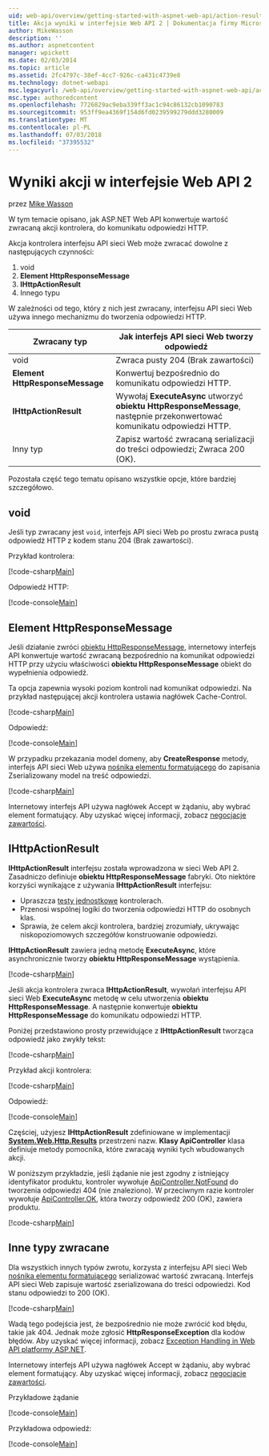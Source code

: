 ```yaml
---
uid: web-api/overview/getting-started-with-aspnet-web-api/action-results
title: Akcja wyniki w interfejsie Web API 2 | Dokumentacja firmy Microsoft
author: MikeWasson
description: ''
ms.author: aspnetcontent
manager: wpickett
ms.date: 02/03/2014
ms.topic: article
ms.assetid: 2fc4797c-38ef-4cc7-926c-ca431c4739e8
ms.technology: dotnet-webapi
msc.legacyurl: /web-api/overview/getting-started-with-aspnet-web-api/action-results
msc.type: authoredcontent
ms.openlocfilehash: 7726829ac9eba339ff3ac1c94c86132cb1090783
ms.sourcegitcommit: 953ff9ea4369f154d6fd0239599279ddd3280009
ms.translationtype: MT
ms.contentlocale: pl-PL
ms.lasthandoff: 07/03/2018
ms.locfileid: "37395532"
---
```

<a name="action-results-in-web-api-2"></a>Wyniki akcji w interfejsie Web API 2
====================
przez [Mike Wasson](https://github.com/MikeWasson)

W tym temacie opisano, jak ASP.NET Web API konwertuje wartość zwracaną akcji kontrolera, do komunikatu odpowiedzi HTTP.

Akcja kontrolera interfejsu API sieci Web może zwracać dowolne z następujących czynności:

1. void
2. **Element HttpResponseMessage**
3. **IHttpActionResult**
4. Innego typu

W zależności od tego, który z nich jest zwracany, interfejsu API sieci Web używa innego mechanizmu do tworzenia odpowiedzi HTTP.

| Zwracany typ | Jak interfejs API sieci Web tworzy odpowiedź |
| --- | --- |
| void | Zwraca pusty 204 (Brak zawartości) |
| **Element HttpResponseMessage** | Konwertuj bezpośrednio do komunikatu odpowiedzi HTTP. |
| **IHttpActionResult** | Wywołaj **ExecuteAsync** utworzyć **obiektu HttpResponseMessage**, następnie przekonwertować komunikatu odpowiedzi HTTP. |
| Inny typ | Zapisz wartość zwracaną serializacji do treści odpowiedzi; Zwraca 200 (OK). |

Pozostała część tego tematu opisano wszystkie opcje, które bardziej szczegółowo.

## <a name="void"></a>void

Jeśli typ zwracany jest `void`, interfejs API sieci Web po prostu zwraca pustą odpowiedź HTTP z kodem stanu 204 (Brak zawartości).

Przykład kontrolera:

[!code-csharp[Main](action-results/samples/sample1.cs)]

Odpowiedź HTTP:

[!code-console[Main](action-results/samples/sample2.cmd)]

## <a name="httpresponsemessage"></a>Element HttpResponseMessage

Jeśli działanie zwróci [obiektu HttpResponseMessage](https://msdn.microsoft.com/library/system.net.http.httpresponsemessage.aspx), internetowy interfejs API konwertuje wartość zwracaną bezpośrednio na komunikat odpowiedzi HTTP przy użyciu właściwości **obiektu HttpResponseMessage** obiekt do wypełnienia odpowiedź.

Ta opcja zapewnia wysoki poziom kontroli nad komunikat odpowiedzi. Na przykład następującej akcji kontrolera ustawia nagłówek Cache-Control.

[!code-csharp[Main](action-results/samples/sample3.cs)]

Odpowiedź:

[!code-console[Main](action-results/samples/sample4.cmd?highlight=2)]

W przypadku przekazania model domeny, aby **CreateResponse** metody, interfejs API sieci Web używa [nośnika elementu formatującego](../formats-and-model-binding/media-formatters.md) do zapisania Zserializowany model na treść odpowiedzi.

[!code-csharp[Main](action-results/samples/sample5.cs)]

Internetowy interfejs API używa nagłówek Accept w żądaniu, aby wybrać element formatujący. Aby uzyskać więcej informacji, zobacz [negocjacje zawartości](../formats-and-model-binding/content-negotiation.md).

## <a name="ihttpactionresult"></a>IHttpActionResult

**IHttpActionResult** interfejsu została wprowadzona w sieci Web API 2. Zasadniczo definiuje **obiektu HttpResponseMessage** fabryki. Oto niektóre korzyści wynikające z używania **IHttpActionResult** interfejsu:

- Upraszcza [testy jednostkowe](../testing-and-debugging/unit-testing-controllers-in-web-api.md) kontrolerach.
- Przenosi wspólnej logiki do tworzenia odpowiedzi HTTP do osobnych klas.
- Sprawia, że celem akcji kontrolera, bardziej zrozumiały, ukrywając niskopoziomowych szczegółów konstruowanie odpowiedzi.

**IHttpActionResult** zawiera jedną metodę **ExecuteAsync**, które asynchronicznie tworzy **obiektu HttpResponseMessage** wystąpienia.

[!code-csharp[Main](action-results/samples/sample6.cs)]

Jeśli akcja kontrolera zwraca **IHttpActionResult**, wywołań interfejsu API sieci Web **ExecuteAsync** metodę w celu utworzenia **obiektu HttpResponseMessage**. A następnie konwertuje **obiektu HttpResponseMessage** do komunikatu odpowiedzi HTTP.

Poniżej przedstawiono prosty przewidujące z **IHttpActionResult** tworząca odpowiedź jako zwykły tekst:

[!code-csharp[Main](action-results/samples/sample7.cs)]

Przykład akcji kontrolera:

[!code-csharp[Main](action-results/samples/sample8.cs)]

Odpowiedź:

[!code-console[Main](action-results/samples/sample9.cmd)]

Częściej, użyjesz **IHttpActionResult** zdefiniowane w implementacji **[System.Web.Http.Results](https://msdn.microsoft.com/library/system.web.http.results.aspx)** przestrzeni nazw. **Klasy ApiController** klasa definiuje metody pomocnika, które zwracają wyniki tych wbudowanych akcji.

W poniższym przykładzie, jeśli żądanie nie jest zgodny z istniejący identyfikator produktu, kontroler wywołuje [ApiController.NotFound](https://msdn.microsoft.com/library/system.web.http.apicontroller.notfound.aspx) do tworzenia odpowiedzi 404 (nie znaleziono). W przeciwnym razie kontroler wywołuje [ApiController.OK](https://msdn.microsoft.com/library/dn314591.aspx), która tworzy odpowiedź 200 (OK), zawiera produktu.

[!code-csharp[Main](action-results/samples/sample10.cs)]

## <a name="other-return-types"></a>Inne typy zwracane

Dla wszystkich innych typów zwrotu, korzysta z interfejsu API sieci Web [nośnika elementu formatującego](../formats-and-model-binding/media-formatters.md) serializować wartość zwracaną. Interfejs API sieci Web zapisuje wartość zserializowana do treści odpowiedzi. Kod stanu odpowiedzi to 200 (OK).

[!code-csharp[Main](action-results/samples/sample11.cs)]

Wadą tego podejścia jest, że bezpośrednio nie może zwrócić kod błędu, takie jak 404. Jednak może zgłosić **HttpResponseException** dla kodów błędów. Aby uzyskać więcej informacji, zobacz [Exception Handling in Web API platformy ASP.NET](../error-handling/exception-handling.md).

Internetowy interfejs API używa nagłówek Accept w żądaniu, aby wybrać element formatujący. Aby uzyskać więcej informacji, zobacz [negocjacje zawartości](../formats-and-model-binding/content-negotiation.md).

Przykładowe żądanie

[!code-console[Main](action-results/samples/sample12.cmd)]

Przykładowa odpowiedź:

[!code-console[Main](action-results/samples/sample13.cmd)]

